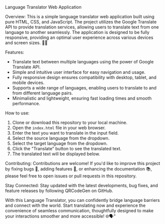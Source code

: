 Language Translator Web Application 

Overview: 
This is a simple language translator web application built using pure HTML, CSS, and JavaScript. The project utilizes the Google Translate API to provide translation services, allowing users to translate text from one language to another seamlessly. The application is designed to be fully responsive, providing an optimal user experience across various devices and screen sizes. 📝🌐

Features: 
- Translate text between multiple languages using the power of Google Translate API.
- Simple and intuitive user interface for easy navigation and usage.
- Fully responsive design ensures compatibility with desktop, tablet, and mobile devices.
- Supports a wide range of languages, enabling users to translate to and from different language pairs.
- Minimalistic and lightweight, ensuring fast loading times and smooth performance.

How to use: 
1. Clone or download this repository to your local machine.
2. Open the `index.html` file in your web browser.
3. Enter the text you want to translate in the input field.
4. Select the source language from the dropdown.
5. Select the target language from the dropdown.
6. Click the "Translate" button to see the translated text.
7. The translated text will be displayed below.

Contributing: 
Contributions are welcome! If you'd like to improve this project by fixing bugs 🐞, adding features 🚀, or enhancing the documentation 📚, please feel free to open issues or pull requests in this repository.

Stay Connected: 
Stay updated with the latest developments, bug fixes, and feature releases by following QRCodeGen on GitHub.

With this Language Translator, you can confidently bridge language barriers and connect with the world. Start translating now and experience the convenience of seamless communication, thoughtfully designed to make your interactions smoother and more accessible! 🌐🗣️"
